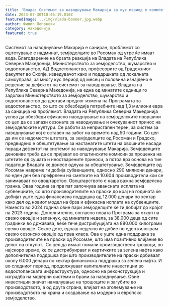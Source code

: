 ```yaml
---
title: 'Влада: Системот за наводнување Макарија за кус период е комплетно саниран, од понеделник се пушта вода низ цевководот до посевите во Росоман и Градско - 30 ЈУЛИ 2023'
date: 2023-07-30T10:46:19.016Z
featuredImage: ../img/vlada-banner.jpg.webp
author: Филип Поповски
category: македонија
featured: true
---
```

Системот за наводнување Макарија е саниран, проблемот со оштетување е надминат, земјоделците во Росоман од утре ќе имаат вода. Благодарение на брзата реакција на Владата на Република Северна Македонија, Министерството за земјоделство, шумарство и водостопанство, АД Водостопанство, професорите од Градежниот факултет во Скопје, изведувачот како и поддршката од локалната самоуправа, за многу кус период од месец и половина изнајдено е решение за дефектот на системот за наводнување.
Владата на Република Северна Македонија, на една од минатите седници го задолжи Министерството за земјоделство, шумарство и водостопанство да достави предлог измена на Програмата за водостопанство, со што се обезбедија потребните над 1,3 милиони евра за санација на проблемот.
Владата на Република Северна Македонија успеа да обезбеди ефикасно наводнување на земјоделските површини со цел да се запази сезоната за наводнување и очекуваниот принос на земјоделските култури.
Се работи за непристапен терен, за систем за наводнување кој е оставен на забот на времето над 50 години.
Со цел да им се надомести штетата, за земјоделците од Росоман и Градско, предвидено е обештетување за настанатите штети на овошните насади поради дефектот на системот за наводнување Макарија.
Земјоделците деновиве треба да се пријават во општинските комисии за проценка на штетите од сушата и неостварените приноси, а потоа врз основа на тие податоци Владата ќе донесе одлука за обештетување.
Земјоделците од Росоман навреме ги добија субвенциите, односно 290 милиони денари, во еден ден беа префрлени на сметките на 10.604 производители кои се занимаваат со овоштарство.
Овоштарството е наша важна земјоделска гранка. Оваа година за прв пат започнува авансната исплата на субвенциите, со што производителите на праски до крај на годината ќе добијат уште една финансиска поддршка од 12.000 денари по хектар како дел од новиот модел на брза и ефикасна исплата на субвенциите. Наместо во 2024 година овие пари земјоделците ќе ги добијат до крајот на 2023 година.
Дополнително, согласно новата Програма за откуп на свежо овошје и зеленчук, од минатата недела, за 38.000 деца од сите градинки во државава, веќе тече дистрибуцијата на 880.000 килограми свежо овошје. Секое дете, еднаш неделно ќе добие по еден килограм свежо сезонско овошје од прва класа. Ова е уште една поддршка за производителите на праски од Росоман, што има позитивно влијание во делот на откупот. 
Со цел да имаат помали производствени трошоци, во најскоро време, ќе се дистрибуираат и картичките за зелена нафта како дополнителна поддршка при што производителите на праски добиваат околу 6.000 денари по хектар финансиска поддршка за зелена нафта.
И во следниот период, продолжуваат капиталните инвестиции во водостопанската инфраструктура, односно на реконструкција и изградба на модерни системи и брани за наводнување. Овие инвестиции значат намалување на трошоците и загубите во производството, а од друга страна, влијаат на зголемување на производството на храна и создавање на модерно и европско земјоделство.
